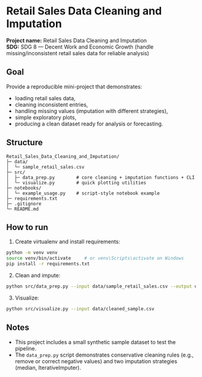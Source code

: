 # Retail Sales Data Cleaning and Imputation

**Project name:** Retail Sales Data Cleaning and Imputation  
**SDG:** SDG 8 — Decent Work and Economic Growth (handle missing/inconsistent retail sales data for reliable analysis)

## Goal
Provide a reproducible mini-project that demonstrates:
- loading retail sales data,
- cleaning inconsistent entries,
- handling missing values (imputation with different strategies),
- simple exploratory plots,
- producing a clean dataset ready for analysis or forecasting.

## Structure
```
Retail_Sales_Data_Cleaning_and_Imputation/
├─ data/
│  └─ sample_retail_sales.csv
├─ src/
│  ├─ data_prep.py        # core cleaning + imputation functions + CLI
│  └─ visualize.py        # quick plotting utilities
├─ notebooks/
│  └─ example_usage.py    # script-style notebook example
├─ requirements.txt
├─ .gitignore
└─ README.md
```

## How to run
1. Create virtualenv and install requirements:
```bash
python -m venv venv
source venv/bin/activate     # or venv\Scripts\activate on Windows
pip install -r requirements.txt
```

2. Clean and impute:
```bash
python src/data_prep.py --input data/sample_retail_sales.csv --output data/cleaned_sample.csv
```

3. Visualize:
```bash
python src/visualize.py --input data/cleaned_sample.csv
```

## Notes
- This project includes a small synthetic sample dataset to test the pipeline.
- The `data_prep.py` script demonstrates conservative cleaning rules (e.g., remove or correct negative values) and two imputation strategies (median, IterativeImputer).
